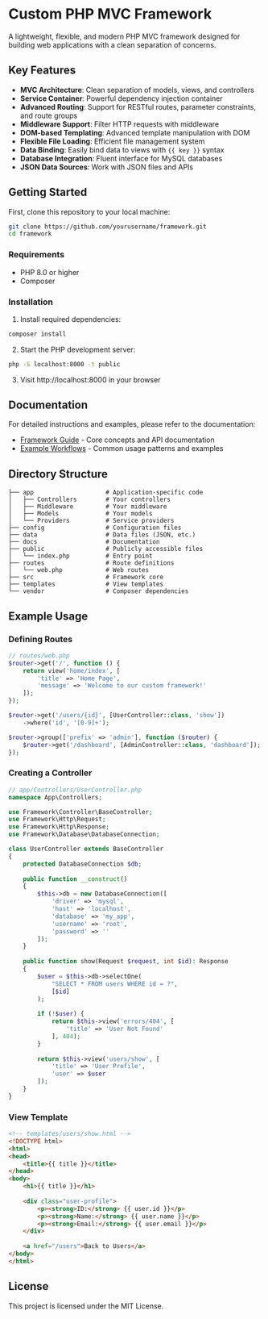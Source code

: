 # Custom PHP MVC Framework

A lightweight, flexible, and modern PHP MVC framework designed for building web applications with a clean separation of concerns.

## Key Features

* **MVC Architecture**: Clean separation of models, views, and controllers
* **Service Container**: Powerful dependency injection container
* **Advanced Routing**: Support for RESTful routes, parameter constraints, and route groups  
* **Middleware Support**: Filter HTTP requests with middleware
* **DOM-based Templating**: Advanced template manipulation with DOM
* **Flexible File Loading**: Efficient file management system
* **Data Binding**: Easily bind data to views with `{{ key }}` syntax
* **Database Integration**: Fluent interface for MySQL databases
* **JSON Data Sources**: Work with JSON files and APIs

## Getting Started

First, clone this repository to your local machine:

```bash
git clone https://github.com/yourusername/framework.git
cd framework
```

### Requirements

* PHP 8.0 or higher
* Composer 

### Installation

1. Install required dependencies:

```bash
composer install
```

2. Start the PHP development server:

```bash
php -S localhost:8000 -t public
```

3. Visit http://localhost:8000 in your browser

## Documentation

For detailed instructions and examples, please refer to the documentation:

- [Framework Guide](docs/framework-guide.md) - Core concepts and API documentation
- [Example Workflows](docs/example-workflows.md) - Common usage patterns and examples

## Directory Structure

```
├── app                    # Application-specific code
│   ├── Controllers        # Your controllers
│   ├── Middleware         # Your middleware
│   ├── Models             # Your models
│   └── Providers          # Service providers
├── config                 # Configuration files
├── data                   # Data files (JSON, etc.)
├── docs                   # Documentation
├── public                 # Publicly accessible files
│   └── index.php          # Entry point
├── routes                 # Route definitions
│   └── web.php            # Web routes
├── src                    # Framework core
├── templates              # View templates
└── vendor                 # Composer dependencies
```

## Example Usage

### Defining Routes

```php
// routes/web.php
$router->get('/', function () {
    return view('home/index', [
        'title' => 'Home Page',
        'message' => 'Welcome to our custom framework!'
    ]);
});

$router->get('/users/{id}', [UserController::class, 'show'])
    ->where('id', '[0-9]+');

$router->group(['prefix' => 'admin'], function ($router) {
    $router->get('/dashboard', [AdminController::class, 'dashboard']);
});
```

### Creating a Controller

```php
// app/Controllers/UserController.php
namespace App\Controllers;

use Framework\Controller\BaseController;
use Framework\Http\Request;
use Framework\Http\Response;
use Framework\Database\DatabaseConnection;

class UserController extends BaseController
{
    protected DatabaseConnection $db;
    
    public function __construct()
    {
        $this->db = new DatabaseConnection([
            'driver' => 'mysql',
            'host' => 'localhost',
            'database' => 'my_app',
            'username' => 'root',
            'password' => ''
        ]);
    }
    
    public function show(Request $request, int $id): Response
    {
        $user = $this->db->selectOne(
            "SELECT * FROM users WHERE id = ?", 
            [$id]
        );
        
        if (!$user) {
            return $this->view('errors/404', [
                'title' => 'User Not Found'
            ], 404);
        }
        
        return $this->view('users/show', [
            'title' => 'User Profile',
            'user' => $user
        ]);
    }
}
```

### View Template

```html
<!-- templates/users/show.html -->
<!DOCTYPE html>
<html>
<head>
    <title>{{ title }}</title>
</head>
<body>
    <h1>{{ title }}</h1>
    
    <div class="user-profile">
        <p><strong>ID:</strong> {{ user.id }}</p>
        <p><strong>Name:</strong> {{ user.name }}</p>
        <p><strong>Email:</strong> {{ user.email }}</p>
    </div>
    
    <a href="/users">Back to Users</a>
</body>
</html>
```

## License

This project is licensed under the MIT License.